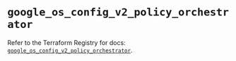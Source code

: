 # `google_os_config_v2_policy_orchestrator`

Refer to the Terraform Registry for docs: [`google_os_config_v2_policy_orchestrator`](https://registry.terraform.io/providers/hashicorp/google-beta/6.37.0/docs/resources/google_os_config_v2_policy_orchestrator).
